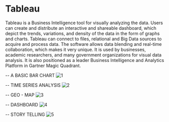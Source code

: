 # Tableau
Tableau is a Business Intelligence tool for visually analyzing the data. Users can create and distribute an interactive and shareable dashboard, which depict the trends, variations, and density of the data in the form of graphs and charts. Tableau can connect to files, relational and Big Data sources to acquire and process data. The software allows data blending and real-time collaboration, which makes it very unique. It is used by businesses, academic researchers, and many government organizations for visual data analysis. It is also positioned as a leader Business Intelligence and Analytics Platform in Gartner Magic Quadrant.

-- A BASIC BAR CHART
![1](https://github.com/kishorekumar0814/Tableau/assets/105975105/f3352a61-b5d8-41c1-8710-e8569da6cb5e)

-- TIME SERIES ANALYSIS
![2](https://github.com/kishorekumar0814/Tableau/assets/105975105/101465fb-bc13-41d0-ba5e-ea97a3604a19)

-- GEO - MAP
![3](https://github.com/kishorekumar0814/Tableau/assets/105975105/c82239b8-e181-472c-ac5c-f75daa340760)

-- DASHBOARD
![4](https://github.com/kishorekumar0814/Tableau/assets/105975105/ec8a9691-d596-4f2f-b297-dce5a41c2e9f)

-- STORY TELLING
![5](https://github.com/kishorekumar0814/Tableau/assets/105975105/909c7281-5632-422b-b4f8-739965bc51a4)


